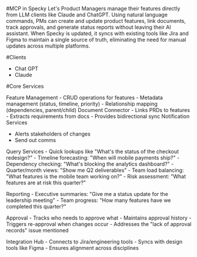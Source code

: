 
#MCP in Specky
Let's Product Managers manage their features directly from LLM clients like Claude and ChatGPT. Using natural language commands, PMs can create and update product features, link documents, track approvals, and generate status reports without leaving their AI assistant. When Specky is updated, it syncs with existing tools like Jira and Figma to maintain a single source of truth, eliminating the need for manual updates across multiple platforms.

#Clients 
- Chat GPT
- Claude

#Core Services

Feature Management
    - CRUD operations for features
    - Metadata management (status, timeline, priority)
    - Relationship mapping (dependencies, parent/child)
Document Connector
    - Links PRDs to features
    - Extracts requirements from docs
    - Provides bidirectional sync
Notification Services
- Alerts stakeholders of changes
- Send out comms 

Query Services
    - Quick lookups like "What's the status of the checkout redesign?"
    - Timeline forecasting: "When will mobile payments ship?"
    - Dependency checking: "What's blocking the analytics dashboard?"
    - Quarter/month views: "Show me Q2 deliverables"
    - Team load balancing: "What features is the mobile team working on?"
    - Risk assessment: "What features are at risk this quarter?"

Reporting
    - Executive summaries: "Give me a status update for the leadership meeting"
    - Team progress: "How many features have we completed this quarter?"

Approval
    - Tracks who needs to approve what
    - Maintains approval history
    - Triggers re-approval when changes occur
    - Addresses the "lack of approval records" issue mentioned


Integration Hub
    - Connects to Jira/engineering tools
    - Syncs with design tools like Figma
    - Ensures alignment across disciplines


